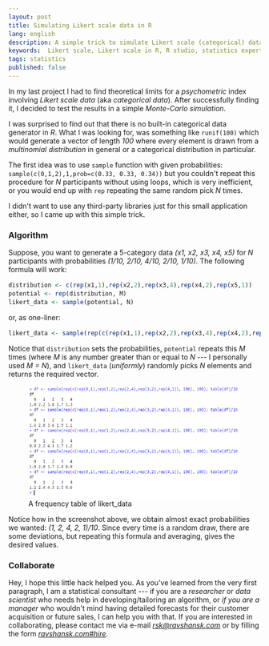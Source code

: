 ```yaml
---
layout: post
title: Simulating Likert scale data in R
lang: english
description: A simple trick to simulate Likert scale (categorical) data in R without any libraries. 
keywords:  Likert scale, Likert scale in R, R studio, statistics expert, statistical consultant, statistical consulting
tags: statistics
published: false
---
```


In my last project I had to find theoretical limits for a _psychometric_ index involving _Likert scale data_ (aka _categorical data_). After successfully finding it, I decided to test the results in a simple _Monte-Carlo simulation_.  

I was surprised to find out that there is no built-in categorical data generator in _R_. What I was looking for, was something like `runif(100)` which would generate a vector of length _100_ where every element is drawn from a _multinomial distribution_ in general or a categorical distribution in particular.  

The first idea was to use `sample` function with given probabilities: `sample(c(0,1,2),1,prob=c(0.33, 0.33, 0.34))` but you couldn't repeat this procedure for _N_ participants without using loops, which is very inefficient, or you would end up with `rep` repeating the same random pick _N_ times.  

I didn't want to use any third-party libraries just for this small application either, so I came up with this simple trick.  

### Algorithm

Suppose, you want to generate a 5-category data _(x1, x2, x3, x4, x5)_ for _N_ participants with probabilities _(1/10, 2/10, 4/10, 2/10, 1/10)_. The following formula will work:

```R
distribution <- c(rep(x1,1),rep(x2,2),rep(x3,4),rep(x4,2),rep(x5,1))
potential <- rep(distribution, M)
likert_data <- sample(potential, N)
```

or, as one-liner:

```R
likert_data <- sample(rep(c(rep(x1,1),rep(x2,2),rep(x3,4),rep(x4,2),rep(x5,1)), M), N)
```

Notice that `distribution` sets the probabilities, `potential` repeats this _M_ times (where _M_ is any number greater than or equal to _N_ --- I personally used _M = N_), and `likert_data` (_uniformly_) randomly picks _N_ elements and returns the required vector.  

<figure class="blog">
	<img src="/assets/img/likert/likert.png">
	<figcaption>A frequency table of likert_data</figcaption>
</figure>

Notice how in the screenshot above, we obtain almost exact probabilities we wanted: _(1, 2, 4, 2, 1)/10_. Since every time is a random draw, there are some deviations, but repeating this formula and averaging, gives the desired values.  

### Collaborate

Hey, I hope this little hack helped you. As you've learned from the very first paragraph, I am a statistical consultant --- if you are a _researcher_ or _data scientist_ who needs help in developing/tailoring an algorithm, or _if you are a manager_ who wouldn't mind having detailed forecasts for their customer acquisition or future sales, I can help you with that. If you are interested in collaborating, please contact me via e-mail [_rsk@ravshansk.com_](mailto:rsk@ravshansk.com) or by filling the form [_ravshansk.com#hire_](/#hire).
